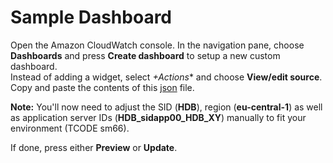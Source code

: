# Sample Dashboard

Open the Amazon CloudWatch console. In the navigation pane, choose **Dashboards** and press **Create dashboard** to setup a new custom dashboard.  
Instead of adding a widget, select *+Actions** and choose **View/edit source**.  
Copy and paste the contents of this [json](assets/dashboard.json) file.

**Note:** You'll now need to adjust the SID (**HDB**), region (**eu-central-1**) as well as application server IDs (**HDB_sidapp00_HDB_XY**) manually to fit your environment (TCODE sm66).  

If done, press either **Preview** or **Update**.